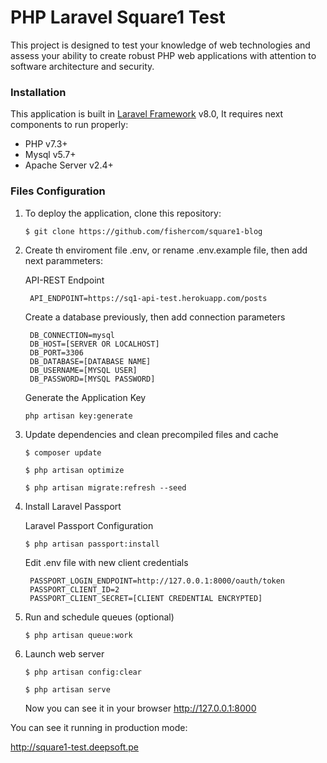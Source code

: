 # PHP Laravel Square1 Test
This project is designed to test your knowledge of web technologies and assess your ability to
create robust PHP web applications with attention to software architecture and security.

### Installation
This application is built in [Laravel Framework](https://laravel.com/) v8.0, It requires next components to run properly:
- PHP v7.3+
- Mysql v5.7+
- Apache Server v2.4+

### Files Configuration
1. To deploy the application, clone this repository:

    `$ git clone https://github.com/fishercom/square1-blog`

2. Create th enviroment file .env, or rename .env.example file, then add next parammeters:
    
    API-REST Endpoint

        API_ENDPOINT=https://sq1-api-test.herokuapp.com/posts
    
    Create a database previously, then add connection parameters

        DB_CONNECTION=mysql
        DB_HOST=[SERVER OR LOCALHOST]
        DB_PORT=3306
        DB_DATABASE=[DATABASE NAME]
        DB_USERNAME=[MYSQL USER]
        DB_PASSWORD=[MYSQL PASSWORD]

    Generate the Application Key
    
    `php artisan key:generate`

3. Update dependencies and clean precompiled files and cache

    `$ composer update`

    `$ php artisan optimize`

    `$ php artisan migrate:refresh --seed`

4. Install Laravel Passport

    Laravel Passport Configuration
    
    `$ php artisan passport:install`

    Edit .env file with new client credentials

        PASSPORT_LOGIN_ENDPOINT=http://127.0.0.1:8000/oauth/token
        PASSPORT_CLIENT_ID=2
        PASSPORT_CLIENT_SECRET=[CLIENT CREDENTIAL ENCRYPTED]


5. Run and schedule queues (optional)

    `$ php artisan queue:work`

6. Launch web server

    `$ php artisan config:clear`

    `$ php artisan serve`
    
    Now you can see it in your browser
    http://127.0.0.1:8000


You can see it running in production mode:

http://square1-test.deepsoft.pe

